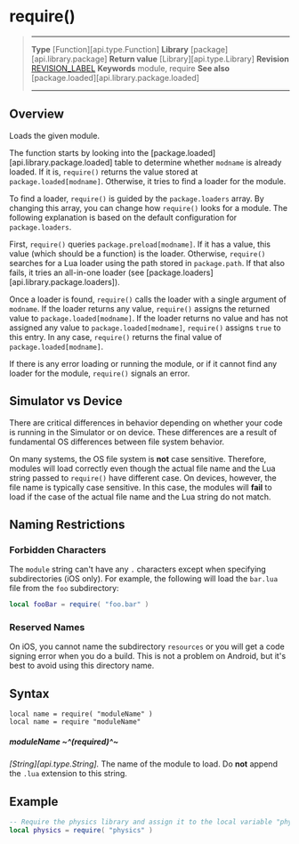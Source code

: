 
# requir<span style="display: none;">X</span>e()

> --------------------- ------------------------------------------------------------------------------------------
> __Type__              [Function][api.type.Function]
> __Library__           [package][api.library.package]
> __Return value__      [Library][api.type.Library]
> __Revision__          [REVISION_LABEL](REVISION_URL)
> __Keywords__          module, require
> __See also__          [package.loaded][api.library.package.loaded]
> --------------------- ------------------------------------------------------------------------------------------

## Overview

Loads the given module. 

The function starts by looking into the [package.loaded][api.library.package.loaded] table to determine whether `modname` is already loaded. If it is, `require()` returns the value stored at `package.loaded[modname]`. Otherwise, it tries to find a loader for the module.

To find a loader, `require()` is guided by the `package.loaders` array. By changing this array, you can change how `require()` looks for a module. The following explanation is based on the default configuration for `package.loaders`.

First, `require()` queries `package.preload[modname]`. If it has a value, this value (which should be a function) is the loader. Otherwise, `require()` searches for a Lua loader using the path stored in `package.path`. If that also fails, it tries an <nobr>all-in-one</nobr> loader (see&nbsp;[package.loaders][api.library.package.loaders]).

Once a loader is found, `require()` calls the loader with a single argument of `modname`. If the loader returns any value, `require()` assigns the returned value to `package.loaded[modname]`. If the loader returns no value and has not assigned any value to `package.loaded[modname]`, `require()` assigns `true` to this entry. In any case, `require()` returns the final value of `package.loaded[modname]`.

If there is any error loading or running the module, or if it cannot find any loader for the module, `require()` signals an error.

## Simulator vs Device

There are critical differences in behavior depending on whether your code is running in the Simulator or on device. These differences are a result of fundamental OS differences between file system behavior.

On many systems, the OS file system is __not__ case sensitive. Therefore, modules will load correctly even though the actual file name and the Lua string passed to `require()` have different case. On devices, however, the file name is typically case sensitive. In this case, the modules will __fail__ to load if the case of the actual file name and the Lua string do not match.

## Naming Restrictions

### Forbidden Characters

The `module` string can't have any `.` characters except when specifying subdirectories (iOS&nbsp;only). For example, the following will load the `bar.lua` file from the `foo` subdirectory:

``````lua
local fooBar = require( "foo.bar" )
``````

### Reserved Names

On iOS, you cannot name the subdirectory `resources` or you will get a code signing error when you do a build. This is not a problem on Android, but it's best to avoid using this directory name.


## Syntax

	local name = require( "moduleName" )
	local name = require "moduleName"

##### moduleName ~^(required)^~
_[String][api.type.String]._ The name of the module to load. Do __not__ append the `.lua` extension to this string.

## Example

``````lua
-- Require the physics library and assign it to the local variable "physics"
local physics = require( "physics" )
``````
